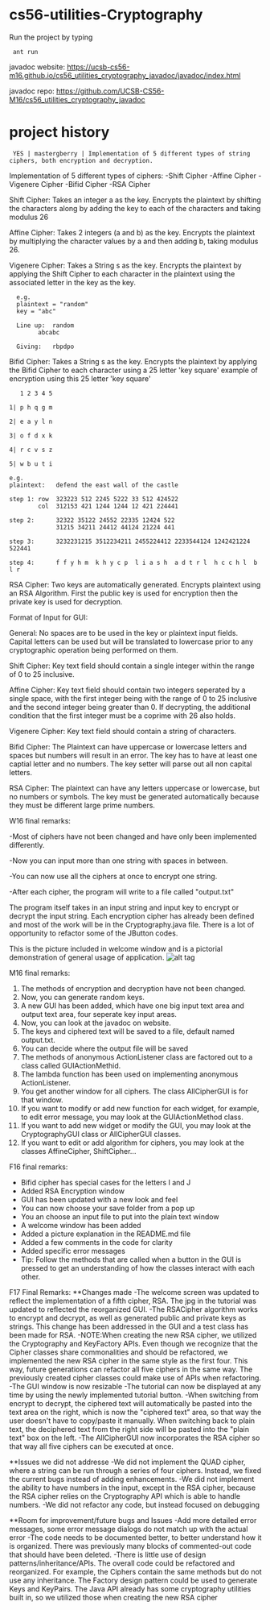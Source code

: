 cs56-utilities-Cryptography
===========================
Run the project by typing
```
 ant run
```
javadoc website: https://ucsb-cs56-m16.github.io/cs56_utilities_cryptography_javadoc/javadoc/index.html


javadoc repo: https://github.com/UCSB-CS56-M16/cs56_utilities_cryptography_javadoc

project history
===============
```
 YES | mastergberry | Implementation of 5 different types of string ciphers, both encryption and decryption.
```

Implementation of 5 different types of ciphers:
	       -Shift Cipher
	       -Affine Cipher
	       -Vigenere Cipher
	       -Bifid Cipher
	       -RSA Cipher

Shift Cipher:
      Takes an integer a as the key.
      Encrypts the plaintext by shifting the characters along by adding the key to each of the characters and taking modulus 26

Affine Cipher:
       Takes 2 integers (a and b) as the key.
       Encrypts the plaintext by multiplying the character values by a and then adding b, taking modulus 26.

Vigenere Cipher:
      Takes a String s as the key.
      Encrypts the plaintext by applying the Shift Cipher to each character in the plaintext using the associated letter in the key as the key.

      e.g.
      plaintext = "random"
      key = "abc"

      Line up:	random
      	   	abcabc

      Giving:   rbpdpo

Bifid Cipher:
	Takes a String s as the key.
	Encrypts the plaintext by applying the Bifid Cipher to each character using a 25 letter 'key square' example of encryption using this 25 letter 'key square'

	   1 2 3 4 5

	1| p h q g m

	2| e a y l n

	3| o f d x k

	4| r c v s z

	5| w b u t i

	e.g.
	plaintext:   defend the east wall of the castle

	step 1: row  323223 512 2245 5222 33 512 424522
	        col  312153 421 1244 1244 12 421 224441

	step 2:      32322 35122 24552 22335 12424 522
	             31215 34211 24412 44124 21224 441

	step 3:      3232231215 3512234211 2455224412 2233544124 1242421224 522441

	step 4:      f f y h m  k h y c p  l i a s h  a d t r l  h c c h l  b l r

RSA Cipher:
	Two keys are automatically generated.
	Encrypts plaintext using an RSA Algorithm. First the public key is used for encryption then the private key is used for decryption.


Format of Input for GUI:

General:
	No spaces are to be used in the key or plaintext input fields. Capital letters can be used but will be translated to lowercase prior to any cryptographic operation being performed on them.

Shift Cipher:
	Key text field should contain a single integer within the range of 0 to 25 inclusive.

Affine Cipher:
	Key text field should contain two integers seperated by a single space, with the first integer being with the range of 0 to 25 inclusive and the second integer being greater than 0. If decrypting, the additional condition that the first integer must be a coprime with 26 also holds.

Vigenere Cipher:
	Key text field should contain a string of characters.

Bifid Cipher:
	The Plaintext can have uppercase or lowercase letters and spaces but numbers will result in an error. The key has to have at least one captial letter and no numbers. The key setter will parse out all non capital letters.

RSA Cipher:
	The plaintext can have any letters uppercase or lowercase, but no numbers or symbols. The key must be generated automatically because they must be different large prime numbers.


W16 final remarks:

-Most of ciphers have not been changed and have only been implemented differently.

-Now you can input more than one string with spaces in between.

-You can now use all the ciphers at once to encrypt one string.

-After each cipher, the program will write to a file called "output.txt"

The program itself takes in an input string and input key to encrypt or decrypt the input string. Each encryption cipher has already been defined and most of the work will be in the Cryptography.java file. There is a lot of opportunity to refactor some of the JButton codes.


This is the picture included in welcome window and is a pictorial demonstration of general usage of application.
![alt tag](https://github.com/keithlo/cs56-utilities-cryptography/blob/master/lib/GUI.jpg)


M16 final remarks:

1. The methods of encryption and decryption have not been changed.
2. Now, you can generate random keys.
3. A new GUI has been added, which have one big input text area and output text area, four seperate key input areas.
4. Now, you can look at the javadoc on website.
5. The keys and ciphered text will be saved to a file, default named output.txt.
6. You can decide where the output file will be saved
7. The methods of anonymous ActionListener class are factored out to a class called GUIActionMethid.
8. The lambda function has been used on implementing anonymous ActionListener.
9. You get another window for all ciphers. The class AllCipherGUI is for that window.
10. If you want to modify or add new function for each widget, for example, to edit error message, you may look at the GUIActionMethod class.
11. If you want to add new widget or modify the GUI, you may look at the CryptographyGUI class or AllCipherGUI classes.
12. If you want to edit or add algorithm for ciphers, you may look at the classes AffineCipher, ShiftCipher...



F16 final remarks:

- Bifid cipher has special cases for the letters I and J
- Added RSA Encryption window
- GUI has been updated with a new look and feel
- You can now choose your save folder from a pop up
- You an choose an input file to put into the plain text window
- A welcome window has been added
- Added a picture explanation in the README.md file
- Added a few comments in the code for clarity
- Added specific error messages
- Tip: Follow the methods that are called when a button in the GUI is pressed to get an understanding of how the classes interact with each other.



F17 Final Remarks:
**Changes made
-The welcome screen was updated to reflect the implementation of a fifth cipher, RSA. The jpg in the tutorial was updated to reflected the reorganized GUI.
-The RSACipher algorithm works to encrypt and decrypt, as well as generated public and private keys as strings. This change has been addressed in the GUI and a test class has been made for RSA.
-NOTE:When creating the new RSA cipher, we utilized the Cryptography and KeyFactory APIs. Even though we recognize that the Cipher classes share commonalities and should be refactored, we implemented the new RSA cipher in the same style as the first four. This way, future generations can refactor all five ciphers in the same way. The previously created cipher classes could make use of APIs when refactoring.
-The GUI window is now resizable
-The tutorial can now be displayed at any time by using the newly implemented tutorial button.
-When switching from encrypt to decrypt, the ciphered text will automatically be pasted into the text area on the right, which is now the "ciphered text" area, so that way the user doesn't have to copy/paste it manually. When switching back to plain text, the deciphered text from the right side will be pasted into the "plain text" box on the left.
-The AllCipherGUI now incorporates the RSA cipher so that way all five ciphers can be executed at once.

**Issues we did not addresse
-We did not implement the QUAD cipher, where a string can be run through a series of four ciphers. Instead, we fixed the current bugs instead of adding enhancements.
-We did not implement the ability to have numbers in the input, except in the RSA cipher, because the RSA cipher relies on the Cryptography API which is able to handle numbers.
-We did not refactor any code, but instead focused on debugging

**Room for improvement/future bugs and Issues
-Add more detailed error messages, some error message dialogs do not match up with the actual error
-The code needs to be documented better, to better understand how it is organized. There was previously many blocks of commented-out code that should have been deleted.
-There is little use of design patterns/inheritance/APIs. The overall code could be refactored and reorganized. For example, the Ciphers contain the same methods but do not use any inheritance. The Factory design pattern could be used to generate Keys and KeyPairs. The Java API already has some cryptography utilities built in, so we utilized those when creating the new RSA cipher
